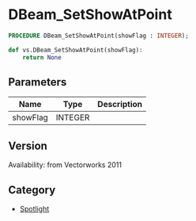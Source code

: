 # DBeam_SetShowAtPoint

```pascal
PROCEDURE DBeam_SetShowAtPoint(showFlag : INTEGER);
```

```python
def vs.DBeam_SetShowAtPoint(showFlag):
    return None
```

## Parameters
|Name|Type|Description|
|---|---|---|
|showFlag|INTEGER|   |

## Version
Availability: from Vectorworks 2011

## Category
* [Spotlight](../Categories/Spotlight.md)
